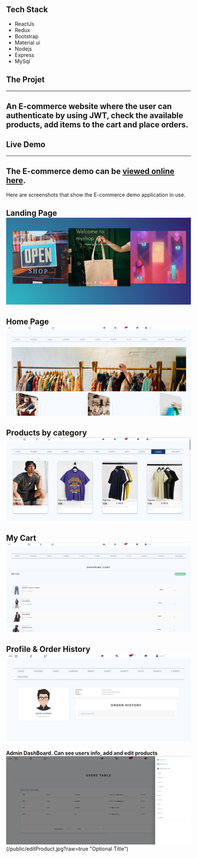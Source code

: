 ## Tech Stack
* ReactJs
* Redux
* Bootstrap
* Material ui
* Nodejs
* Express
* MySql
## The Projet
---
An E-commerce website where the user can authenticate by using JWT, check the available products, add items to the cart and place orders.
---
## Live Demo
----
The E-commerce demo can be [viewed online here](https://barakmyshop.netlify.app/).
---
Here are screenshots that show the E-commerce demo application in use.

**Landing Page**
![Lamding Page](/public/lamdingPage.jpg?raw=true "Optional Title")
---

**Home Page**
![Home Page](/public/homepage.jpg?raw=true "Optional Title")
---

**Products by category**
![Products Page](/public/products.jpg?raw=true "Optional Title")
---

**My Cart**
![Cart](/public/cart.jpg?raw=true "Optional Title")
---

**Profile & Order History**
![Profile](/public/profile.jpg?raw=true "Optional Title")
---

**Admin DashBoard. Can see users info, add and edit products**
![DashBoard](/public/adminPanel.jpg?raw=true "Optional Title") (/public/editProduct.jpg?raw=true "Optional Title")



